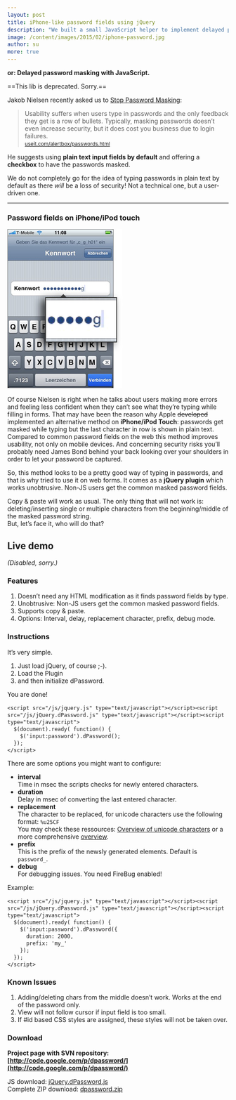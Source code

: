 ```yaml
---
layout: post
title: iPhone-like password fields using jQuery
description: "We built a small JavaScript helper to implement delayed password masking on websites."
image: /content/images/2015/02/iphone-password.jpg
author: su
more: true
---
```


**or: Delayed password masking with JavaScript.**

==This lib is deprecated. Sorry.==

Jakob Nielsen recently asked us to [Stop Password Masking](http://www.useit.com/alertbox/passwords.html):

> Usability suffers when users type in passwords and the only feedback they get is a row of bullets. Typically, masking passwords doesn’t even increase security, but it does cost you business due to login failures.  
> <small>[useit.com/alertbox/passwords.html](http://www.useit.com/alertbox/passwords.html)</small>

He suggests using **plain text input fields by default** and offering a **checkbox** to have the passwords masked.

We do not completely go for the idea of typing passwords in plain text by default as there *will* be a loss of security! Not a technical one, but a user-driven one.

---

### Password fields on iPhone/iPod touch

![iphone-password](/content/images/2015/02/iphone-password.jpg)

Of course Nielsen is right when he talks about users making more errors and feeling less confident when they can’t see what they’re typing while filling in forms. That may have been the reason why Apple <del>developed</del> implemented an alternative method on **iPhone/iPod Touch**: passwords get masked while typing but the last character in row is shown in plain text. Compared to common password fields on the web this method improves usability, not only on mobile devices. And concerning security risks you’ll probably need James Bond behind your back looking over your shoulders in order to let your password be captured.

So, this method looks to be a pretty good way of typing in passwords, and that is why tried to use it on web forms. It comes as a **jQuery plugin** which works unobtrusive. Non-JS users get the common masked password fields.

Copy & paste will work as usual. The only thing that will not work is: deleting/inserting single or multiple characters from the beginning/middle of the masked password string.  
 But, let’s face it, who will do that?

## Live demo

_(Disabled, sorry.)_

### Features

1. Doesn’t need any HTML modification as it finds password fields by type.
2. Unobtrusive: Non-JS users get the common masked password fields.
3. Supports copy & paste.
4. Options: Interval, delay, replacement character, prefix, debug mode.

### Instructions

It’s very simple.

1. Just load jQuery, of course ;-).
2. Load the Plugin
3. and then initialize dPassword.

You are done!

```
<script src="/js/jquery.js" type="text/javascript"></script><script src="/js/jQuery.dPassword.js" type="text/javascript"></script><script type="text/javascript">
  $(document).ready( function() {
    $('input:password').dPassword();
  });
</script>
```

There are some options you might want to configure:

- **interval**  
Time in msec the scripts checks for newly entered characters.
- **duration**  
Delay in msec of converting the last entered character.
- **replacement**  
The character to be replaced, for unicode characters use the following format: `%u25CF`  
You may check these ressources: [Overview of unicode characters](http://www.utf8-chartable.de) or a more comprehensive [overview](http://www.fileformat.info/format/w3c/entitytest.htm?sort=Unicode+Character).
- **prefix**  
This is the prefix of the newsly generated elements. Default is `password_`.
- **debug**  
For debugging issues. You need FireBug enabled!

Example:

```
<script src="/js/jquery.js" type="text/javascript"></script><script src="/js/jQuery.dPassword.js" type="text/javascript"></script><script type="text/javascript">
  $(document).ready( function() {
    $('input:password').dPassword({
      duration: 2000,
      prefix: 'my_'
    });
  });
</script>
```

### Known Issues

1. Adding/deleting chars from the middle doesn’t work. Works at the end of the password only.
2. View will not follow cursor if input field is too small.
3. If #id based CSS styles are assigned, these styles will not be taken over.

### Download

**Project page with SVN repository: [http://code.google.com/p/dpassword/](http://code.google.com/p/dpassword/)**  

JS download: [jQuery.dPassword.js](http://dpassword.googlecode.com/svn/trunk/lib/jQuery.dPassword.js)  
 Complete ZIP download: [dpassword.zip](http://dpassword.googlecode.com/files/dpassword.zip)
